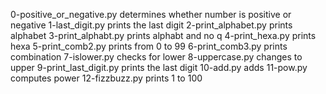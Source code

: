 0-positive_or_negative.py determines whether number is positive or negative
1-last_digit.py prints the last digit
2-print_alphabet.py prints alphabet
3-print_alphabt.py prints alphabt and no q
4-print_hexa.py prints hexa
5-print_comb2.py prints from 0 to 99
6-print_comb3.py prints combination
7-islower.py checks for lower
8-uppercase.py changes to upper
9-print_last_digit.py prints the last digit
10-add.py adds
11-pow.py computes power
12-fizzbuzz.py prints 1 to 100

